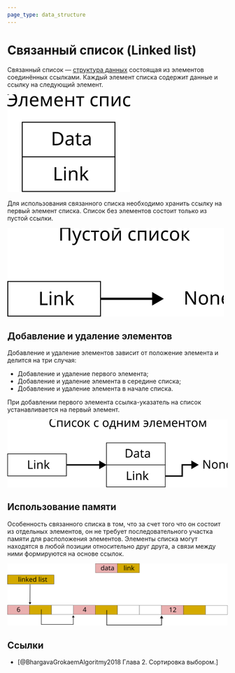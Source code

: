 ```yaml
---
page_type: data_structure
---
```

# Связанный список (Linked list)

Связанный список — [структура данных]([[20221025223341]]) состоящая из элементов соединённых ссылками. Каждый элемент списка содержит данные и ссылку на следующий элемент.

![](images/linked_list01.svg)

Для использования связанного списка необходимо хранить ссылку на первый элемент списка. Список без элементов состоит только из пустой ссылки.

![](images/linked_list02.svg)

## Добавление и удаление элементов

Добавление и удаление элементов зависит от положение элемента и делится на три случая:

* Добавление и удаление первого элемента;
* Добавление и удаление элемента в середине списка;
* Добавление и удаление элемента в начале списка.

При добавлении первого элемента ссылка-указатель на список устанавливается на первый элемент.

![](images/linked_list03.svg)

## Использование памяти

Особенность связанного списка в том, что за счет того что он состоит из отдельных элементов, он не требует последовательного участка памяти для расположения элементов. Элементы списка могут находятся в любой позиции относительно друг друга, а связи между ними формируются на основе ссылок.

![](images/linked_list04.svg)
## Ссылки

* [@BhargavaGrokaemAlgoritmy2018 Глава 2. Сортировка выбором.]

